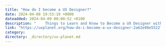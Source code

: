 ```yaml
---
title: "How do I become a UX Designer?"
date: 2024-04-08 19:53:19 +0000
dateadded: 2024-04-09 00:00:52 +0100
description: "    Things to Learn and Know to Become a UX Designer with Actionable Items.  Continue reading on UX Planet »  "
link: "https://uxplanet.org/how-do-i-become-a-ux-designer-2a62e98e5522?source=rss----819cc2aaeee0---4"
category:
directory: _directory/ux-planet.md
---
```

